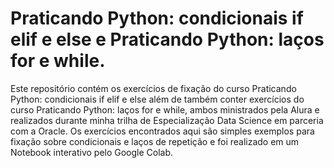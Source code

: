 # Praticando Python: condicionais if elif e else e Praticando Python: laços for e while.

Este repositório contém os exercícios de fixação do curso Praticando Python: condicionais if elif e else além de também conter exercícios do curso Praticando Python: laços for e while, 
ambos ministrados pela Alura e realizados durante minha trilha de Especialização Data Science em parceria com a Oracle.
Os exercícios encontrados aqui são simples exemplos para fixação sobre condicionais e laços de repetição e foi realizado em um Notebook interativo pelo Google Colab.
